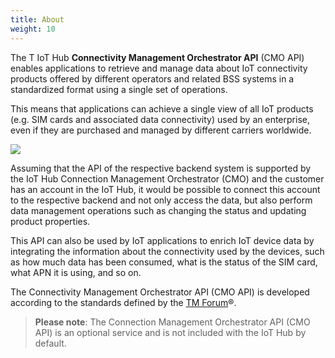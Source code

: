 ```yaml
---
title: About
weight: 10
---
```

The T IoT Hub **Connectivity Management Orchestrator API** (CMO API) enables applications to retrieve and manage data about IoT connectivity products offered by different operators and related BSS systems in a standardized format using a single set of operations. 

This means that applications can achieve a single view of all IoT products (e.g. SIM cards and associated data connectivity) used by an enterprise, even if they are purchased and managed by different carriers worldwide.


![](https://hub.iot.telekom.com/docs/cmo-api/images/carrier1.png)


Assuming that the API of the respective backend system is supported by the IoT Hub Connection Management Orchestrator (CMO) and the customer has an account in the IoT Hub, it would be possible to connect this account to the respective backend and not only access the data, but also perform data management operations such as changing the status and updating product properties. 

This API can also be used by IoT applications to enrich IoT device data by integrating the information about the connectivity used by the devices, such as how much data has been consumed, what is the status of the SIM card, what APN it is using, and so on.

The Connectivity Management Orchestrator API (CMO API) is developed according to the standards defined by the [TM Forum](https://www.tmforum.org/)®.


> **Please note**: The Connection Management Orchestrator API (CMO API) is an optional service and is not included with the IoT Hub by default.

